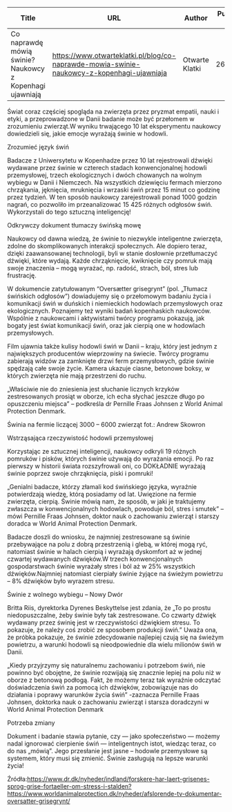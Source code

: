 | Title              | URL                | Author             | Publication Date   |
|--------------------|--------------------|--------------------|--------------------|
| Co naprawdę mówią świnie? Naukowcy z Kopenhagi ujawniają | https://www.otwarteklatki.pl/blog/co-naprawde-mowia-swinie-naukowcy-z-kopenhagi-ujawniaja | Otwarte Klatki | 26/09/2024 |


Świat coraz częściej spogląda na zwierzęta przez pryzmat empatii, nauki i etyki, a przeprowadzone w Danii badanie może być przełomem w zrozumieniu zwierząt.W wyniku trwającego 10 lat eksperymentu naukowcy dowiedzieli się, jakie emocje wyrażają świnie w hodowli.



Zrozumieć język świń



Badacze z Uniwersytetu w Kopenhadze przez 10 lat rejestrowali dźwięki wydawane przez świnie w czterech stadach konwencjonalnej hodowli przemysłowej, trzech ekologicznych i dwóch chowanych na wolnym wybiegu w Danii i Niemczech. Na wszystkich dziewięciu fermach mierzono chrząkania, jęknięcia, mruknięcia i wrzaski świń przez 15 minut co godzinę przez tydzień. W ten sposób naukowcy zarejestrowali ponad 1000 godzin nagrań, co pozwoliło im przeanalizować 15 425 różnych odgłosów świń. Wykorzystali do tego sztuczną inteligencję!



Odkrywczy dokument tłumaczy świńską mowę



Naukowcy od dawna wiedzą, że świnie to niezwykle inteligentne zwierzęta, zdolne do skomplikowanych interakcji społecznych. Ale dopiero teraz, dzięki zaawansowanej technologii, byli w stanie dosłownie przetłumaczyć dźwięki, które wydają. Każde chrząknięcie, kwiknięcie czy pomruk mają swoje znaczenia – mogą wyrażać, np. radość, strach, ból, stres lub frustrację.



W dokumencie zatytułowanym “Oversætter grisegrynt” (pol. „Tłumacz świńskich odgłosów”) dowiadujemy się o przełomowym badaniu życia i komunikacji świń w duńskich i niemieckich hodowlach przemysłowych oraz ekologicznych. Poznajemy też wyniki badań kopenhaskich naukowców. Wspólnie z naukowcami i aktywistami twórcy programu pokazują, jak bogaty jest świat komunikacji świń, oraz jak cierpią one w hodowlach przemysłowych.



Film ujawnia także kulisy hodowli świń w Danii – kraju, który jest jednym z największych producentów wieprzowiny na świecie. Twórcy programu zabierają widzów za zamknięte drzwi ferm przemysłowych, gdzie świnie spędzają całe swoje życie. Kamera ukazuje ciasne, betonowe boksy, w których zwierzęta nie mają przestrzeni do ruchu.




„Właściwie nie do zniesienia jest słuchanie licznych krzyków zestresowanych prosiąt w oborze, ich echa słychać jeszcze długo po opuszczeniu miejsca” – podkreśla dr Pernille Fraas Johnsen z World Animal Protection Denmark.








Świnia na fermie liczącej 3000 – 6000 zwierząt fot.: Andrew Skowron



Wstrząsająca rzeczywistość hodowli przemysłowej



Korzystając ze sztucznej inteligencji, naukowcy odkryli 19 różnych pomruków i pisków, których świnie używają do wyrażania emocji. Po raz pierwszy w historii świata rozszyfrowali oni, co DOKŁADNIE wyrażają świnie poprzez swoje chrząknięcia, piski i pomruki!




„Genialni badacze, którzy złamali kod świńskiego języka, wyraźnie potwierdzają wiedzę, którą posiadamy od lat. Uwięzione na fermie zwierzęta, cierpią. Świnie mówią nam, że sposób, w jaki je traktujemy zwłaszcza w konwencjonalnych hodowlach, powoduje ból, stres i smutek” – mówi Pernille Fraas Johnsen, doktor nauk o zachowaniu zwierząt i starszy doradca w World Animal Protection Denmark.




Badacze doszli do wniosku, że najmniej zestresowane są świnie przebywające na polu z dobrą przestrzenią i glebą, w której mogą ryć, natomiast świnie w halach cierpią i wyrażają dyskomfort aż w jednej czwartej wydawanych dźwięków.W trzech konwencjonalnych gospodarstwach świnie wyrażały stres i ból aż w 25% wszystkich dźwięków.Najmniej natomiast cierpiały świnie żyjące na świeżym powietrzu – 8% dźwięków było wyrazem stresu.



Świnie z wolnego wybiegu – Nowy Dwór



Britta Riis, dyrektorka Dyrenes Beskyttelse jest zdania, że „To po prostu niedopuszczalne, żeby świnie były tak zestresowane. Co czwarty dźwięk wydawany przez świnię jest w rzeczywistości dźwiękiem stresu. To pokazuje, że należy coś zrobić ze sposobem produkcji świń.” Uważa ona, że ​​próbka pokazuje, że świnie zdecydowanie najlepiej czują się na świeżym powietrzu, a warunki hodowli są nieodpowiednie dla wielu milionów świń w Danii.




„Kiedy przyjrzymy się naturalnemu zachowaniu i potrzebom świń, nie powinno być obojętne, że świnie rozwijają się znacznie lepiej na polu niż w oborze z betonową podłogą. Fakt, że możemy teraz tak wyraźnie odczytać doświadczenia świń za pomocą ich dźwięków, zobowiązuje nas do działania i poprawy warunków życia świń” -zaznacza Pernille Fraas Johnsen, doktorka nauk o zachowaniu zwierząt i starsza doradczyni w World Animal Protection Denmark




Potrzeba zmiany



Dokument i badanie stawia pytanie, czy — jako społeczeństwo — możemy nadal ignorować cierpienie świń — inteligentnych istot, wiedząc teraz, co do nas „mówią”. Jego przesłanie jest jasne – hodowle przemysłowe są systemem, który musi się zmienić. Świnie zasługują na lepsze warunki życia!







Źródła:https://www.dr.dk/nyheder/indland/forskere-har-laert-grisenes-sprog-grise-fortaeller-om-stress-i-stalden?https://www.worldanimalprotection.dk/nyheder/afslorende-tv-dokumentar-oversatter-grisegrynt/